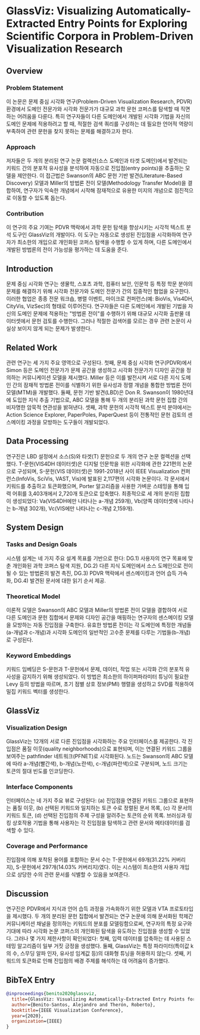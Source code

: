 # GlassViz: Visualizing Automatically-Extracted Entry Points for Exploring Scientific Corpora in Problem-Driven Visualization Research

## Overview
### Problem Statement
이 논문은 문제 중심 시각화 연구(Problem-Driven Visualization Research, PDVR) 환경에서 도메인 전문가와 시각화 전문가가 대규모 과학 문헌 코퍼스를 탐색할 때 직면하는 어려움을 다룬다. 특히 연구자들이 다른 도메인에서 개발된 시각화 기법을 자신의 도메인 문제에 적용하려고 할 때, 적절한 검색 쿼리를 구성하는 데 필요한 언어적 역량이 부족하여 관련 문헌을 찾지 못하는 문제를 해결하고자 한다.

### Approach
저자들은 두 개의 분리된 연구 논문 컬렉션(소스 도메인과 타겟 도메인)에서 발견되는 키워드 간의 분포적 유사성을 분석하여 자동으로 진입점(entry points)을 추출하는 모델을 제안한다. 이 접근법은 Swanson의 ABC 문헌 기반 발견(Literature-Based Discovery) 모델과 Miller의 방법론 전이 모델(Methodology Transfer Model)을 결합하여, 연구자가 익숙한 개념에서 시작해 잠재적으로 유용한 미지의 개념으로 점진적으로 이동할 수 있도록 돕는다.

### Contribution
이 연구의 주요 기여는 PDVR 맥락에서 과학 문헌 탐색을 향상시키는 시각적 텍스트 분석 도구인 GlassViz의 개발이다. 이 도구는 자동으로 생성된 진입점을 시각화하여 연구자가 최소한의 개입으로 개인화된 코퍼스 탐색을 수행할 수 있게 하며, 다른 도메인에서 개발된 방법론의 전이 가능성을 평가하는 데 도움을 준다.

## Introduction
문제 중심 시각화 연구는 생물학, 스포츠 과학, 컴퓨터 보안, 인문학 등 특정 학문 분야의 문제를 해결하기 위해 시각화 전문가와 도메인 전문가 간의 집중적인 협업을 요구한다. 이러한 협업은 종종 전문 워크숍, 병렬 이벤트, 마이크로 컨퍼런스(예: BioVis, Vis4DH, CityVis, VizSec)의 형태로 이루어진다. 연구자들은 다른 도메인에서 개발된 기법을 자신의 도메인 문제에 적용하는 "방법론 전이"를 수행하기 위해 대규모 시각화 출판물 데이터셋에서 문헌 검토를 수행한다. 그러나 적절한 검색어를 모르는 경우 관련 논문이 사실상 보이지 않게 되는 문제가 발생한다.

## Related Work
관련 연구는 세 가지 주요 영역으로 구성된다. 첫째, 문제 중심 시각화 연구(PDVR)에서 Simon 등은 도메인 전문가가 문제 공간을 생성하고 시각화 전문가가 디자인 공간을 정의하는 커뮤니케이션 모델을 제시했다. Miller 등은 이를 발전시켜 서로 다른 지식 도메인 간의 잠재적 방법론 전이를 식별하기 위한 유사성과 정렬 개념을 통합한 방법론 전이 모델(MTM)을 개발했다. 둘째, 문헌 기반 발견(LBD)은 Don R. Swanson이 1980년대에 도입한 지식 추출 기법으로, ABC 모델을 통해 두 개의 분리된 과학 문헌 집합 간의 비자명한 암묵적 연관성을 밝혀낸다. 셋째, 과학 문헌의 시각적 텍스트 분석 분야에서는 Action Science Explorer, PaperPoles, PaperQuest 등이 전통적인 문헌 검토의 센스메이킹 과정을 모방하는 도구들이 개발되었다.

## Data Processing
연구진은 LBD 설정에서 소스(S)와 타겟(T) 문헌으로 두 개의 연구 논문 컬렉션을 선택했다. T-문헌(VIS4DH 데이터셋)은 디지털 인문학을 위한 시각화에 관한 221편의 논문으로 구성되며, S-문헌(VIS 데이터셋)은 1991-2018년 사이 IEEE Visualization 컨퍼런스(InfoVis, SciVis, VAST, Vis)에 발표된 2,117편의 시각화 논문이다. 각 문서에서 키워드를 추출하고 토큰화했으며, Porter 알고리즘을 사용한 가벼운 스테밍을 통해 입력 어휘를 3,403개에서 2,720개 토큰으로 압축했다. 최종적으로 세 개의 분리된 집합이 생성되었다: Va(VIS4DH에만 나타나는 a-개념 259개), Vb(양쪽 데이터셋에 나타나는 b-개념 302개), Vc(VIS에만 나타나는 c-개념 2,159개).

## System Design
### Tasks and Design Goals
시스템 설계는 네 가지 주요 설계 목표를 기반으로 한다: DG.1) 사용자의 연구 목표에 맞춘 개인화된 과학 코퍼스 탐색 지원, DG.2) 다른 지식 도메인에서 소스 도메인으로 전이될 수 있는 방법론의 발견 촉진, DG.3) PDVR 맥락에서 센스메이킹과 언어 습득 가속화, DG.4) 발견된 문서에 대한 읽기 순서 제공.

### Theoretical Model
이론적 모델은 Swanson의 ABC 모델과 Miller의 방법론 전이 모델을 결합하여 서로 다른 도메인과 문헌 집합에서 문제와 디자인 공간을 매핑하는 연구자의 센스메이킹 모델을 모방하는 자동 진입점을 구축한다. 유효한 방법론 전이는 각 도메인에 특정한 개념들(a-개념과 c-개념)과 시각화 도메인의 일반적인 고수준 문제를 다루는 기법들(b-개념)로 구성된다.

### Keyword Embeddings
키워드 임베딩은 S-문헌과 T-문헌에서 문제, 데이터, 작업 또는 시각화 간의 분포적 유사성을 감지하기 위해 생성되었다. 이 방법은 최소한의 하이퍼파라미터 튜닝이 필요한 Levy 등의 방법을 따르며, 초기 점별 상호 정보(PMI) 행렬을 생성하고 SVD를 적용하여 밀집 키워드 벡터를 생성한다.

## GlassViz
### Visualization Design
GlassViz는 12개의 서로 다른 진입점을 시각화하는 주요 인터페이스를 제공한다. 각 진입점은 품질 이웃(quality neighborhoods)으로 표현되며, 이는 연결된 키워드 그룹을 보여주는 pathfinder 네트워크(PFNET)로 시각화된다. 노드는 Swanson의 ABC 모델에 따라 a-개념(빨간색), b-개념(노란색), c-개념(파란색)으로 구분되며, 노드 크기는 토큰의 절대 빈도를 인코딩한다.

### Interface Components
인터페이스는 네 가지 주요 뷰로 구성된다: (a) 진입점을 연결된 키워드 그룹으로 표현하는 품질 이웃, (b) 선택된 키워드와 일치하는 토큰 수로 정렬된 문서 목록, (c) 각 문서의 키워드 토큰, (d) 선택된 진입점의 주제 구성을 알려주는 토큰의 순위 목록. 브러싱과 링킹 상호작용 기법을 통해 사용자는 각 진입점을 탐색하고 관련 문서와 메타데이터를 검색할 수 있다.

### Coverage and Performance
진입점에 의해 포착된 용어를 포함하는 문서 수는 T-문헌에서 69개(31.22% 커버리지), S-문헌에서 297개(14.03% 커버리지)였다. 이는 시스템이 최소한의 사용자 개입으로 상당한 수의 관련 문서를 식별할 수 있음을 보여준다.

## Discussion
연구진은 PDVR에서 지식과 언어 습득 과정을 가속화하기 위한 모델과 VTA 프로토타입을 제시했다. 두 개의 분리된 문헌 집합에서 발견되는 연구 논문에 의해 문서화된 학제간 커뮤니케이션 채널을 정의하는 키워드의 분포를 모델링함으로써, 연구자의 특정 요구와 기대에 따라 시각화 논문 코퍼스의 개인화된 탐색을 유도하는 진입점을 생성할 수 있었다. 그러나 몇 가지 제한사항이 확인되었다: 첫째, 입력 데이터를 압축하는 데 사용된 스테밍 알고리즘이 일부 거짓 긍정을 생성했다. 둘째, GlassViz는 특정 파라미터(특이값 k의 수, 스무딩 알파 인자, 유사성 임계값 등)의 대화형 튜닝을 허용하지 않는다. 셋째, 키워드의 토큰화로 인해 진입점의 배경 주제를 해석하는 데 어려움이 증가했다.

## BibTeX Entry
```bibtex
@inproceedings{benito2020glassviz,
  title={GlassViz: Visualizing Automatically-Extracted Entry Points for Exploring Scientific Corpora in Problem-Driven Visualization Research},
  author={Benito-Santos, Alejandro and Therón, Roberto},
  booktitle={IEEE Visualization Conference},
  year={2020},
  organization={IEEE}
}
```